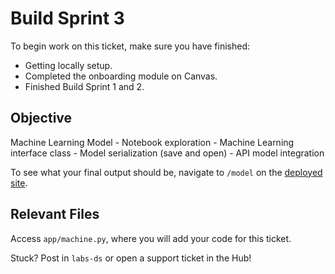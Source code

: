 # Build Sprint 3

To begin work on this ticket, make sure you have finished:
- Getting locally setup.
- Completed the onboarding module on Canvas.
- Finished Build Sprint 1 and 2.

## Objective

Machine Learning Model
	- Notebook exploration
	- Machine Learning interface class
	- Model serialization (save and open)
	- API model integration

To see what your final output should be, navigate to `/model` on the [deployed site](https://bandersnatch.herokuapp.com/).

## Relevant Files

Access `app/machine.py`, where you will add your code for this ticket. 

Stuck? Post in `labs-ds` or open a support ticket in the Hub!